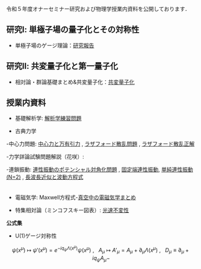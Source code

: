 令和５年度オナーセミナー研究および物理学授業内資料を公開しております．

## 研究Ⅰ: 単極子場の量子化とその対称性
* 単極子場のゲージ理論：[研究報告](https://github.com/Het0710/Het0710.github.io/blob/main/present.pdf)

## 研究Ⅱ: 共変量子化と第一量子化
* 相対論・群論基礎まとめ&共変量子化：[共変量子化](https://github.com/Het0710/Het0710.github.io/blob/main/Onor2023.pdf)


## 授業内資料
* 基礎解析学:  [解析学練習問題](https://github.com/Het0710/Het0710.github.io/blob/main/解析学_まとめ.pdf)

* 古典力学

-中心力問題: [中心力と万有引力](https://github.com/Het0710/Het0710.github.io/blob/main/中心力による運動.pdf) , [ラザフォード散乱問題](https://github.com/Het0710/Het0710.github.io/blob/main/problem222.pdf) , [ラザフォード散乱正解](https://github.com/Het0710/Het0710.github.io/blob/main/solution.pdf)　　　　　

-力学詳論試験問題解説（花咲）:
         
-連鎖振動: [連性振動のポテンシャル対角化問題](https://github.com/Het0710/Het0710.github.io/blob/main/Coupled%20Oscillator.pdf) ,                 [固定端連性振動](https://github.com/Het0710/Het0710.github.io/blob/main/力学_10.pdf), [単純連性振動(N=2)](https://github.com/Het0710/Het0710.github.io/blob/main/基礎解析学ff.pdf) , [長波長近似と波動方程式](https://github.com/Het0710/Het0710.github.io/blob/main/力学11.pdf)     
  　　　　　　　
* 電磁気学:   Maxwell方程式-[真空中の電磁気学まとめ](https://github.com/Het0710/Het0710.github.io/blob/main/EM_classical_fields.pdf)

* 特集相対論（ミンコフスキー図表）: [光速不変性](https://github.com/Het0710/Het0710.github.io/blob/main/相対論.pdf)



**公式集**
* U(1)ゲージ対称性
```math 
\psi(x^\mu)\ \mapsto \ \psi'(x^\mu)=e^{-iq_\psi\Lambda(x^\mu)}\psi(x^\mu)\ ,\ \ \ A_\mu\ \mapsto\ A'_\mu=A_\mu+\partial_\mu \Lambda(x^\mu)\ , \ \ \ D_\mu\equiv \partial_\mu+iq_\psi A_\mu-
```






  
